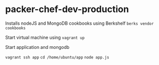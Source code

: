 # packer-chef-dev-production

Installs nodeJS and MongoDB cookbooks using Berkshelf
`berks vendor cookbooks`

Start virtual machine using
`vagrant up`

Start application and mongodb 

`vagrant ssh app`
`cd /home/ubuntu/app`
`node app.js`

